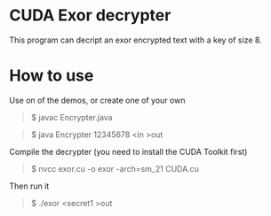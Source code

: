 CUDA Exor decrypter
============

This program can decript an exor encrypted text with a key of size 8.


How to use
============

Use on of the demos, or create one of your own

>$ javac Encrypter.java

>$ java Encrypter 12345678 &lt;in &gt;out

Compile the decrypter (you need to install the CUDA Toolkit first)

>$ nvcc exor.cu -o exor -arch=sm_21 CUDA.cu

Then run it

>$ ./exor &lt;secret1 &gt;out
